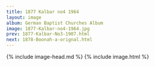 ```yaml
---
title: 1877 Kalbar no4 1964
layout: image
album: German Baptist Churches Album
image: 1877-Kalbar-no4-1964.jpg
prev: 1877-Kalbar-No3-1907.html
next: 1878-Boonah-a-orignal.html
---
```

{% include image-head.md %}
{% include image.html %}